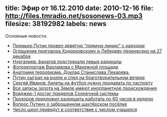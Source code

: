 title: Эфир от 16.12.2010
date: 2010-12-16
file: http://files.tmradio.net/sosonews-03.mp3
filesize: 38192982
labels: news
---
Основные новости:

- [Премьер Путин провел девятую "прямую линию" с народом](http://txt.newsru.com/russia/16dec2010/line9.html)
- [Оглашение приговора Ходорковскому и Лебедеву перенесено на 27 декабря](http://txt.newsru.com/russia/15dec2010/court.html)
- [Нургалиев: фанатов подстрекали левые радикалы](http://news2.ru/story/284470/)
- [Фоторепортаж Варламова с Манежной площади](http://zyalt.livejournal.com/330396.html)
- [Анатомия терроризма.  Доклад Станислава Лекарева.](http://www.rus-obr.ru/ru-club/6589)
- [Путин сыграл на рояле и спел на благотворительном вечере](http://www.vesti.ru/videos?vid=310712)
- [Сергей Иванов: билеты на футбол нужно продавать по паспорту](http://sport.rbc.ru/football/article/14/12/2010/315225.shtml)
- [Все запасы золота на Земле имеют инопланетное происхождение](http://www.newsru.co.il/world/12dec2010/bottke_604_print.html)
- [Вояджер-1 достиг пределов Солнечной системы](http://www.utro.ru/articles/2010/12/14/943726.shtml)
- [Прохоров предложил разрешить работать по 60 часов в неделю](http://www.dp.ru/a/2010/11/02/Mihail_Prohorov_predlozhil)
- [Вопрос Путину о заброшенном шахтёрском посёлке](http://properm.ru/news/region/21049/?p=1)
- [Число школ приведут в соответствие с числом учащихся](http://www.nr2.ru/perm/313356.html)
